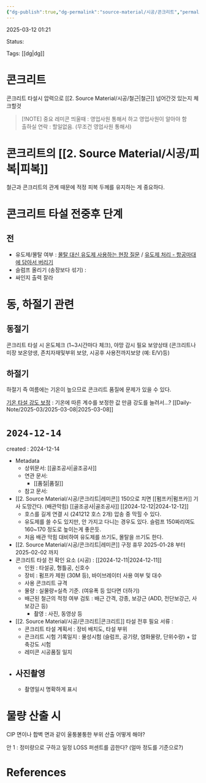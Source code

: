 ```yaml
---
{"dg-publish":true,"dg-permalink":"source-material/시공/콘크리트","permalink":"/source-material/시공/콘크리트/"}
---
```


2025-03-12 01:21

Status: 

Tags: [[dg\|dg]] 

# 콘크리트
콘크리트 타설시 압력으로 [[2. Source Material/시공/철근\|철근]] 넘어간것 있는지 체크할것

> [!NOTE] 중요
레미콘 띄울때 : 영업사원 통해서 하고 영업사원이 알아야 함  
출하실 연락 : 할일없음. (무조건 영업사원 통해서)

# 콘크리트의 [[2. Source Material/시공/피복\|피복]] 
철근과 콘크리트의 관계 때문에 적정 피복 두께를 유지하는 게 중요하다.
# 콘크리트 타설 전중후 단계
## 전
- 유도제/몰탈 여부  : [몰탈 대신 유도제 사용하는 현장 질문](https://cafe.naver.com/esip21/35482) / [유도제 처리 - 항공마대에 담아서 버리기](https://cafe.naver.com/esip21/31926) 
- 슬럼프 올리기 (송장보다 섞기)  :
- 싸인지 출력 잘라

# 동, 하절기 관련
## 동절기
콘크리트 타설 시 온도체크 (1~3시간마다 체크), 야망 감시 필요
보양상태 (콘크리트나 미장 보온양생, 존치자재및부위 보양, 시공후 사용전까지보양 (예: E/V)등)  

## 하절기
하절기 즉 여름에는 기온이 높으므로 콘크리트 품질에 문제가 있을 수 있다.

[기온 타설 강도 보정](https://m.blog.naver.com/ggupjil/223211081852?recommendTrackingCode=2) : 기온에 따른 계수를 보정한 값 만큼 강도를 늘려서...?   [[Daily-Note/2025-03/2025-03-08\|2025-03-08]] 

# `2024-12-14`
created : 2024-12-14

- Metadata
	- 상위문서: [[골조공사\|골조공사]] 
	- 연관 문서: 
		- [[품질\|품질]] 
	- 참고 문서: 
- [[2. Source Material/시공/콘크리트\|레미콘]] 150으로 치면 [[펌프카\|펌프카]] 기사 도망간다. (배관막힘) [[골조공사\|골조공사]] [[2024-12-12\|2024-12-12]] 
	- 호스를 길게 연결 시 (241212 호스 2개) 압송 중 막힐 수 있다.
	- 유도제를 쓸 수도 있지만, 안 가지고 다니는 경우도 있다. 슬럼프 150짜리여도 160~170 정도로 높이는게 좋은듯.
	- 처음 배관 막힘 대비하여 유도제를 쓰기도, 몰탈을 쓰기도 한다.
- [[2. Source Material/시공/콘크리트\|레미콘]] 구정 휴무 2025-01-28 부터 2025-02-02 까지
- 콘크리트 타설 전 확인 요소 (시공) : [[2024-12-11\|2024-12-11]]
	- 인원 : 타설공, 형틀공, 신호수
	- 장비 : 펌프카 제원 (30M 등), 바이브레이터 사용 여부 및 대수
	- 사용 콘크리트 규격
	- 물량 : 실물량=실측 기준. (여유폭 등 있다면 더하기)
	- 배근된 철근의 적정 여부 검토 : 배근 간격, 강종, 보강근 (ADD, 전단보강근, 사보강근 등)
		- 촬영 : 사진, 동영상 등
- [[2. Source Material/시공/콘크리트\|콘크리트]] 타설 전후 필요 서류 :
	- 콘크리트 타설 계획서 : 장비 배치도, 타설 부위
	- 콘크리트 시험 기록일지 : 물성시험 (슬럼프, 공기량, 염화물량, 단위수량) + 압축강도 시험
	- 레미콘 시공품질 일지
- ## 사진촬영
	- 촬영일시 명확하게 표시

# 물량 산출 시
CIP 면이나 합벽 면과 같이 울퉁불퉁한 부위 산출 어떻게 해야?

안 1 : 정미량으로 구하고 일정 LOSS 퍼센트를 곱한다? (얼마 정도를 기준으로?)

# References